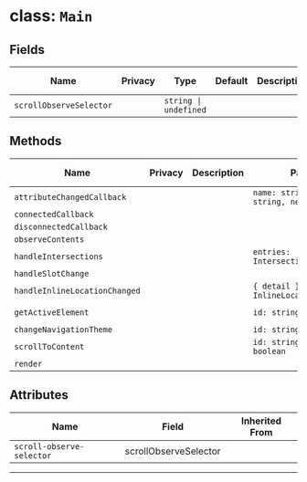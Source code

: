 # class: `Main`

## Fields

| Name                    | Privacy | Type                  | Default | Description | Inherited From |
| ----------------------- | ------- | --------------------- | ------- | ----------- | -------------- |
| `scrollObserveSelector` |         | `string \| undefined` |         |             |                |

## Methods

| Name                          | Privacy | Description | Parameters                                         | Return                     | Inherited From |
| ----------------------------- | ------- | ----------- | -------------------------------------------------- | -------------------------- | -------------- |
| `attributeChangedCallback`    |         |             | `name: string, oldValue: string, newValue: string` |                            |                |
| `connectedCallback`           |         |             |                                                    |                            |                |
| `disconnectedCallback`        |         |             |                                                    |                            |                |
| `observeContents`             |         |             |                                                    |                            |                |
| `handleIntersections`         |         |             | `entries: IntersectionObserverEntry[]`             |                            |                |
| `handleSlotChange`            |         |             |                                                    |                            |                |
| `handleInlineLocationChanged` |         |             | `{ detail }: InlineLocationChangedEvent`           |                            |                |
| `getActiveElement`            |         |             | `id: string`                                       | `HTMLElement \| undefined` |                |
| `changeNavigationTheme`       |         |             | `id: string`                                       |                            |                |
| `scrollToContent`             |         |             | `id: string, animate: boolean`                     |                            |                |
| `render`                      |         |             |                                                    |                            |                |

## Attributes

| Name                      | Field                 | Inherited From |
| ------------------------- | --------------------- | -------------- |
| `scroll-observe-selector` | scrollObserveSelector |                |

<hr/>
